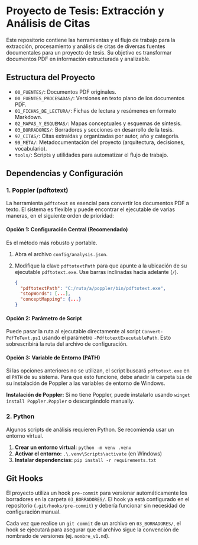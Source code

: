# Proyecto de Tesis: Extracción y Análisis de Citas

Este repositorio contiene las herramientas y el flujo de trabajo para la extracción, procesamiento y análisis de citas de diversas fuentes documentales para un proyecto de tesis. Su objetivo es transformar documentos PDF en información estructurada y analizable.

## Estructura del Proyecto

- `00_FUENTES/`: Documentos PDF originales.
- `00_FUENTES_PROCESADAS/`: Versiones en texto plano de los documentos PDF.
- `01_FICHAS_DE_LECTURA/`: Fichas de lectura y resúmenes en formato Markdown.
- `02_MAPAS_Y_ESQUEMAS/`: Mapas conceptuales y esquemas de síntesis.
- `03_BORRADORES/`: Borradores y secciones en desarrollo de la tesis.
- `97_CITAS/`: Citas extraídas y organizadas por autor, año y categoría.
- `99_META/`: Metadocumentación del proyecto (arquitectura, decisiones, vocabulario).
- `tools/`: Scripts y utilidades para automatizar el flujo de trabajo.

## Dependencias y Configuración

### 1. Poppler (pdftotext)

La herramienta `pdftotext` es esencial para convertir los documentos PDF a texto. El sistema es flexible y puede encontrar el ejecutable de varias maneras, en el siguiente orden de prioridad:

#### Opción 1: Configuración Central (Recomendado)

Es el método más robusto y portable.
1.  Abra el archivo `config/analysis.json`.
2.  Modifique la clave `pdftotextPath` para que apunte a la ubicación de su ejecutable `pdftotext.exe`. Use barras inclinadas hacia adelante (`/`).

    ```json
    {
      "pdftotextPath": "C:/ruta/a/poppler/bin/pdftotext.exe",
      "stopWords": [...],
      "conceptMapping": {...}
    }
    ```

#### Opción 2: Parámetro de Script

Puede pasar la ruta al ejecutable directamente al script `Convert-PdfToText.ps1` usando el parámetro `-PdftotextExecutablePath`. Esto sobrescribirá la ruta del archivo de configuración.

#### Opción 3: Variable de Entorno (PATH)

Si las opciones anteriores no se utilizan, el script buscará `pdftotext.exe` en el `PATH` de su sistema. Para que esto funcione, debe añadir la carpeta `bin` de su instalación de Poppler a las variables de entorno de Windows.

**Instalación de Poppler:** Si no tiene Poppler, puede instalarlo usando `winget install Poppler.Poppler` o descargándolo manually.

### 2. Python

Algunos scripts de análisis requieren Python. Se recomienda usar un entorno virtual.

1.  **Crear un entorno virtual:** `python -m venv .venv`
2.  **Activar el entorno:** `.\.venv\Scripts\activate` (en Windows)
3.  **Instalar dependencias:** `pip install -r requirements.txt`

## Git Hooks

El proyecto utiliza un hook `pre-commit` para versionar automáticamente los borradores en la carpeta `03_BORRADORES/`. El hook ya está configurado en el repositorio (`.git/hooks/pre-commit`) y debería funcionar sin necesidad de configuración manual.

Cada vez que realice un `git commit` de un archivo en `03_BORRADORES/`, el hook se ejecutará para asegurar que el archivo sigue la convención de nombrado de versiones (ej. `nombre_v1.md`).
